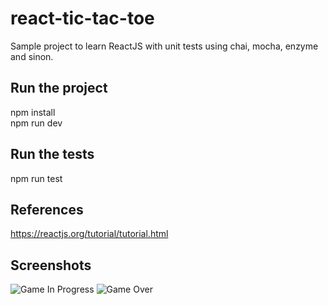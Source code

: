 # react-tic-tac-toe
Sample project to learn ReactJS with unit tests using chai, mocha, enzyme and sinon.

## Run the project
npm install  
npm run dev

## Run the tests
npm run test

## References
https://reactjs.org/tutorial/tutorial.html

## Screenshots
![Game In Progress](https://github.com/SarthakMakhija/react-tic-tac-toe/blob/master/game_in_progress.png)
![Game Over](https://github.com/SarthakMakhija/react-tic-tac-toe/blob/master/game_over.png)
